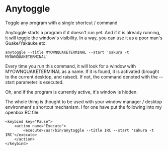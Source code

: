 Anytoggle
=========

Toggle any program with a single shortcut / command

Anytoggle starts a program if it doesn't run yet. And if it is already running,
it will toggle the window's visibility. In a way, you can use it as a poor man's
Guake/Yakauke etc:

    anytoggle --title MYOWNQUAKETERMINAL --start 'sakura -t MYOWNQUAKETERMINAL'

Every time you run this command, it will look for a window with
MYOWNQUAKETERMINAL as a name. If it is found, it is activated (brought to the
current desktop, and raised). If not, the command denoted with the --start parameter is executed.

Oh, and if the program is currently active, it's window is hidden.

The whole thing is thought to be used with your window manager / desktop
environment's shortcut mechanism. I for one have put the following into my
openbox RC file:

    <keybind key="Pause">
        <action name="Execute">
            <execute>/usr/bin/anytoggle --title IRC --start 'sakura -t IRC'</execute>
        </action>
    </keybind>
